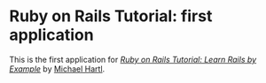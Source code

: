 # Ruby on Rails Tutorial: first application

This is the first application for [*Ruby on Rails Tutorial: Learn Rails by Example*](http://railstutorial.org/) by [Michael Hartl](http:/michaelhartl.com/).
